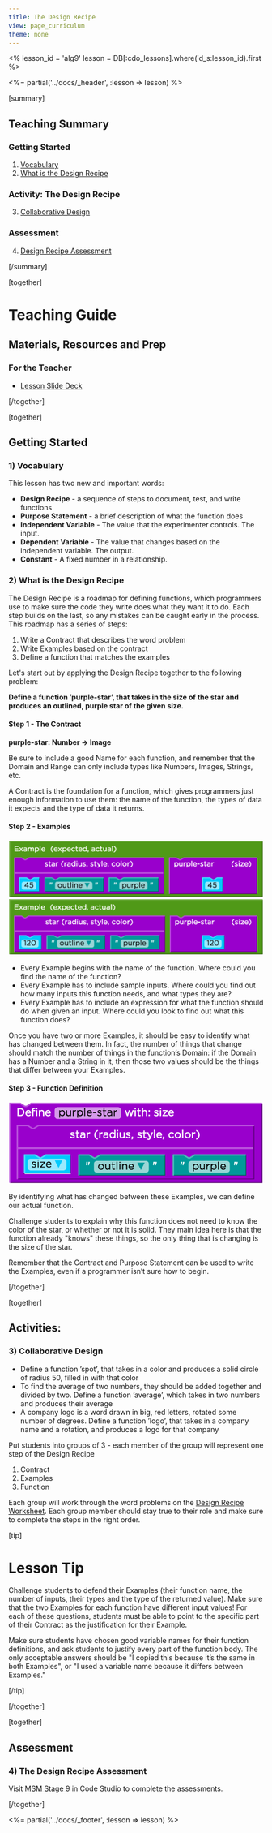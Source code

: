 ```yaml
---
title: The Design Recipe
view: page_curriculum
theme: none
---
```


<%
lesson_id = 'alg9'
lesson = DB[:cdo_lessons].where(id_s:lesson_id).first
%>

<%= partial('../docs/_header', :lesson => lesson) %>

[summary]

## Teaching Summary
### **Getting Started**
 
1) [Vocabulary](#Vocab)<br/>
2) [What is the Design Recipe](#GetStarted)  

### **Activity: The Design Recipe**  

3) [Collaborative Design](#Activity1)   

### **Assessment**
4) [Design Recipe Assessment](#Assessment)

[/summary]

[together]

# Teaching Guide

## Materials, Resources and Prep

### For the Teacher
- [Lesson Slide Deck](https://docs.google.com/a/code.org/presentation/d/1pKZEo764Rrr39fVnOJkjSFRRbqA_cq_vTCxP0dpbAy4)

[/together]

[together]

## Getting Started


### <a name="Vocab"></a> 1) Vocabulary
This lesson has two new and important words:<br/>

- **Design Recipe** - a sequence of steps to document, test, and write functions
- **Purpose Statement** - a brief description of what the function does
- **Independent Variable** - The value that the experimenter controls.  The input.
- **Dependent Variable** - The value that changes based on the independent variable. The output.
- **Constant** - A fixed number in a relationship.

### <a name="GetStarted"></a> 2) What is the Design Recipe

The Design Recipe is a roadmap for defining functions, which programmers use to make sure the code they write does what they want it to do. Each step builds on the last, so any mistakes can be caught early in the process. This roadmap has a series of steps:

1. Write a Contract that describes the word problem
2. Write Examples based on the contract
3. Define a function that matches the examples

Let's start out by applying the Design Recipe together to the following problem:

**Define a function ’purple-star’, that takes in the size of the star and produces an outlined, purple star of the given size.**

#### Step 1 - The Contract

**purple-star: <span class="func-number">Number</span> -> <span class="func-image">Image</span>**

Be sure to include a good Name for each function, and remember that the Domain and Range can only include types like Numbers, Images, Strings, etc.

A Contract is the foundation for a function, which gives programmers just enough information to use them: the name of the function, the types of data it expects and the type of data it returns.

#### Step 2 - Examples

<img src="purpleStarEx1.png" style="max-width: 100%; max-height: 200px"/><br/>
<img src="purpleStarEx2.png" style="max-width: 100%; max-height: 200px"/><br/>

- Every Example begins with the name of the function. Where could you find the name of the function?
- Every Example has to include sample inputs. Where could you find out how many inputs this function needs, and what types they are?
- Every Example has to include an expression for what the function should do when given an input. Where could you look to find out what this function does?

Once you have two or more Examples, it should be easy to identify what has changed between them. In fact, the number of things that change should match the number of things in the function’s Domain: if the Domain has a Number and a String in it, then those two values should be the things that differ between your Examples.

#### Step 3 - Function Definition

<img src="purpleStarFunc.png" style="max-width: 100%; max-height: 200px"/><br/>

By identifying what has changed between these Examples, we can define our actual function.

Challenge students to explain why this function does not need to know the color of the star, or whether or not it is solid. They main idea here is that the function already "knows" these things, so the only thing that is changing is the size of the star.

Remember that the Contract and Purpose Statement can be used to write the Examples, even if a programmer isn’t sure how to begin.


[/together]

[together]

## Activities:
### <a name="Activity1"></a> 3) Collaborative Design


- Define a function ’spot’, that takes in a color and produces a solid circle of radius 50, filled in with that color
- To find the average of two numbers, they should be added together and divided by two. Define a function ’average’, which takes in two numbers and produces their average
- A company logo is a word drawn in big, red letters, rotated some number of degrees. Define a function ’logo’, that takes in a company name and a rotation, and produces a logo for that company

Put students into groups of 3 - each member of the group will represent one step of the Design Recipe

1. Contract
2. Examples
3. Function

Each group will work through the word problems on the [Design Recipe Worksheet](needadesignrecipeworksheet.pdf). Each group member should stay true to their role and make sure to complete the steps in the right order.

[tip]

# Lesson Tip

Challenge students to defend their Examples (their function name, the number of inputs, their types and the type of the returned value). Make sure that the two Examples for each function have different input values! For each of these questions, students must be able to point to the specific part of their Contract as the justification for their Example.

Make sure students have chosen good variable names for their function definitions, and ask students to justify every part of the function body. The only acceptable answers should be "I copied this because it’s the same in both Examples", or "I used a variable name because it differs between Examples."

[/tip]

[/together]

[together]

## Assessment 
### <a name="Assessment"></a>4) The Design Recipe Assessment

Visit [MSM Stage 9](http://studio.code.org/s/algebra/stage/9/puzzle/1) in Code Studio to complete the assessments.

[/together]

<%= partial('../docs/_footer', :lesson => lesson) %>